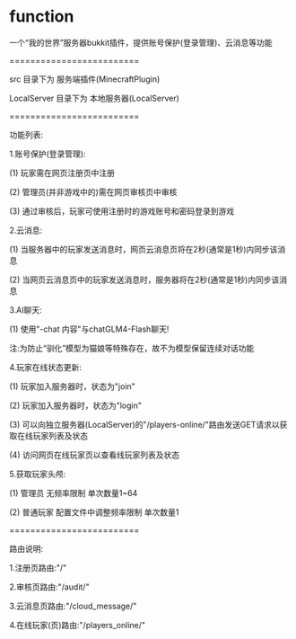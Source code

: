 # function
一个“我的世界”服务器bukkit插件，提供账号保护(登录管理)、云消息等功能

=========================

src 目录下为 服务端插件(MinecraftPlugin)

LocalServer 目录下为 本地服务器(LocalServer)

=========================

功能列表:

1.账号保护(登录管理):

 (1) 玩家需在网页注册页中注册

 (2) 管理员(并非游戏中的)需在网页审核页中审核

 (3) 通过审核后，玩家可使用注册时的游戏账号和密码登录到游戏

2.云消息:

 (1) 当服务器中的玩家发送消息时，网页云消息页将在2秒(通常是1秒)内同步该消息

 (2) 当网页云消息页中的玩家发送消息时，服务器将在2秒(通常是1秒)内同步该消息

3.AI聊天:

 (1) 使用"-chat 内容"与chatGLM4-Flash聊天!

注:为防止“驯化”模型为猫娘等特殊存在，故不为模型保留连续对话功能

4.玩家在线状态更新:

 (1) 玩家加入服务器时，状态为"join"

 (2) 玩家加入服务器时，状态为"login"

 (3) 可以向独立服务器(LocalServer)的"/players-online/"路由发送GET请求以获取在线玩家列表及状态

 (4) 访问网页在线玩家页以查看线玩家列表及状态

5.获取玩家头颅:

 (1) 管理员 无频率限制 单次数量1~64 

 (2) 普通玩家 配置文件中调整频率限制 单次数量1

=========================

路由说明:

1.注册页路由:"/"

2.审核页路由:"/audit/"

3.云消息页路由:"/cloud_message/"

4.在线玩家(页)路由:"/players_online/"
